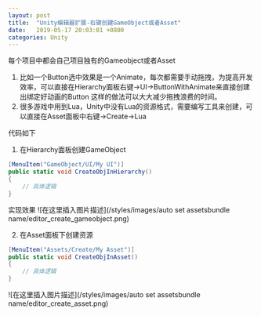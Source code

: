 ```yaml
---
layout: post
title:  "Unity编辑器扩展-右键创建GameObject或者Asset"
date:   2019-05-17 20:03:01 +0800
categories: Unity
---
```


每个项目中都会自己项目独有的Gameobject或者Asset
1. 比如一个Button选中效果是一个Animate，每次都需要手动拖拽，为提高开发效率，可以直接在Hierarchy面板右键->UI->ButtonWithAnimate来直接创建出绑定好动画的Button
这样的做法可以大大减少拖拽浪费的时间。
2. 很多游戏中用到Lua，Unity中没有Lua的资源格式，需要编写工具来创建，可以直接在Asset面板中右键->Create->Lua

代码如下
1. 在Hierarchy面板创建GameObject
```C#
[MenuItem("GameObject/UI/My UI")]
public static void CreateObjInHierarchy()
{
    // 具体逻辑
}
```
实现效果
![在这里插入图片描述](/styles/images/auto set assetsbundle name/editor_create_gameobject.png)

2. 在Asset面板下创建资源
```C#
[MenuItem("Assets/Create/My Asset")]
public static void CreateObjInAsset()
{
    // 具体逻辑
}
```
![在这里插入图片描述](/styles/images/auto set assetsbundle name/editor_create_asset.png)